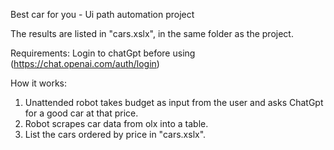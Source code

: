 Best car for you - Ui path automation project

The results are listed in "cars.xslx", in the same folder as the project.

Requirements: Login to chatGpt before using (https://chat.openai.com/auth/login)

How it works:
1. Unattended robot takes budget as input from the user and asks ChatGpt for a good car at that price.
2. Robot scrapes car data from olx into a table.
3. List the cars ordered by price in "cars.xslx".

